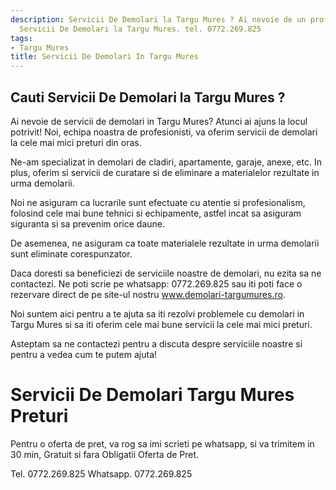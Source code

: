 ```yaml
---
description: Servicii De Demolari la Targu Mures ? Ai nevoie de un profesionist in
  Servicii De Demolari la Targu Mures. tel. 0772.269.825
tags:
- Targu Mures
title: Servicii De Demolari In Targu Mures
---
```



## Cauti Servicii De Demolari la Targu Mures ?

Ai nevoie de servicii de demolari in Targu Mures? Atunci ai ajuns la locul potrivit! Noi, echipa noastra de profesionisti, va oferim servicii de demolari la cele mai mici preturi din oras. 

Ne-am specializat in demolari de cladiri, apartamente, garaje, anexe, etc. In plus, oferim si servicii de curatare si de eliminare a materialelor rezultate in urma demolarii. 

Noi ne asiguram ca lucrarile sunt efectuate cu atentie si profesionalism, folosind cele mai bune tehnici si echipamente, astfel incat sa asiguram siguranta si sa prevenim orice daune. 

De asemenea, ne asiguram ca toate materialele rezultate in urma demolarii sunt eliminate corespunzator. 

Daca doresti sa beneficiezi de serviciile noastre de demolari, nu ezita sa ne contactezi. Ne poti scrie pe whatsapp: 0772.269.825 sau iti poti face o rezervare direct de pe site-ul nostru <a href="www.demolari-targumures.ro">www.demolari-targumures.ro</a>. 

Noi suntem aici pentru a te ajuta sa iti rezolvi problemele cu demolari in Targu Mures si sa iti oferim cele mai bune servicii la cele mai mici preturi. 

Asteptam sa ne contactezi pentru a discuta despre serviciile noastre si pentru a vedea cum te putem ajuta!

# Servicii De Demolari Targu Mures Preturi
Pentru o oferta de pret, va rog sa imi scrieti pe whatsapp, si va trimitem in 30 min, Gratuit si fara Obligatii Oferta de Pret.

Tel. 0772.269.825
Whatsapp. 0772.269.825